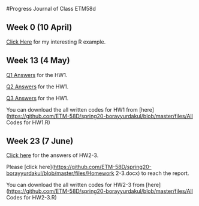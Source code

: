 #Progress Journal of Class ETM58d

## Week 0 (10 April)

[Click Here](files/interesting_example.html) for my interesting R example.

## Week 13 (4 May)

[Q1 Answers](files/hw1q1.html) for the HW1.

[Q2 Answers](files/hw1q2.html) for the HW1.

[Q3 Answers](files/hw1q3.html) for the HW1.

You can download the all written codes for HW1 from [here](https://github.com/ETM-58D/spring20-borayyurdakul/blob/master/files/All Codes for HW1.R)

## Week 23 (7 June)

[Click here](files/hw2-3.html) for the answers of HW2-3.

Please [click here](https://github.com/ETM-58D/spring20-borayyurdakul/blob/master/files/Homework 2-3.docx) to reach the report.

You can download the all written codes for HW2-3 from [here](https://github.com/ETM-58D/spring20-borayyurdakul/blob/master/files/All Codes for HW2-3.R)